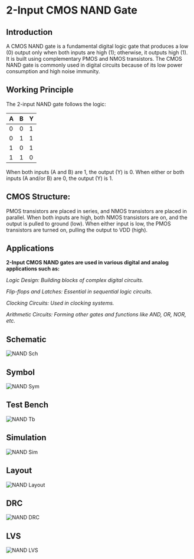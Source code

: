 # 2-Input CMOS NAND Gate
## Introduction
A CMOS NAND gate is a fundamental digital logic gate that produces a low (0) output only when both inputs are high (1);
otherwise, it outputs high (1). It is built using complementary PMOS and NMOS transistors.
The CMOS NAND gate is commonly used in digital circuits because of its low power consumption and high noise immunity.

## Working Principle
The 2-input NAND gate follows the logic:

| A | B | Y |
|---|---|---|
| 0 | 0 | 1 |
| 0 | 1 | 1 |
| 1 | 0 | 1 |
| 1 | 1 | 0 |

When both inputs (A and B) are 1, the output (Y) is 0.
When either or both inputs (A and/or B) are 0, the output (Y) is 1.

## CMOS Structure:
PMOS transistors are placed in series, and NMOS transistors are placed in parallel.
When both inputs are high, both NMOS transistors are on, and the output is pulled to ground (low).
When either input is low, the PMOS transistors are turned on, pulling the output to VDD (high).

## Applications
**2-Input CMOS NAND gates are used in various digital and analog applications such as:**

*Logic Design: Building blocks of complex digital circuits.*

*Flip-flops and Latches: Essential in sequential logic circuits.*

*Clocking Circuits: Used in clocking systems.*

*Arithmetic Circuits: Forming other gates and functions like AND, OR, NOR, etc.*

## Schematic
![NAND Sch](https://github.com/user-attachments/assets/cc4e11cf-6f9c-4b0e-8532-5d919b0f7ada)

## Symbol
![NAND Sym](https://github.com/user-attachments/assets/76cfd95c-0c85-4b9e-bdb8-b7e1de510398)

## Test Bench
![NAND Tb](https://github.com/user-attachments/assets/3365bd91-8879-4ad2-b7e8-03a7141e85f0)

## Simulation
![NAND Sim](https://github.com/user-attachments/assets/00bbd99e-41ac-4763-ba7c-bef8d800934c)

## Layout
![NAND Layout](https://github.com/user-attachments/assets/9209e3ca-169f-4435-98a1-f576ff805900)

## DRC
![NAND DRC](https://github.com/user-attachments/assets/dc94db4e-2413-46d8-ba94-e17afaf305a3)

## LVS
![NAND LVS](https://github.com/user-attachments/assets/ea7e96aa-b5ee-4816-b626-3cabb082ace7)
